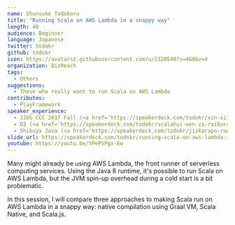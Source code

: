 ```yaml
---
name: Shunsuke Tadokoro
title: "Running Scala on AWS Lambda in a snappy way"
length: 40
audience: Beginner
language: Japanese
twitter: todokr
github: todokr
icon: https://avatars2.githubusercontent.com/u/2328540?s=460&v=4
organization: BizReach
tags:
  - Others
suggestions:
  - Those who really want to run Scala on AWS Lambda
contributes:
  - PlayFramework
speaker_experience:
  - JJUG CCC 2017 Fall (<a href='https://speakerdeck.com/todokr/xin-siihurokuraminkuyan-yu-falsexue-hifang-httpsahawozuo-tutexue-hu-java-scala-clojure'>https://speakerdeck.com/todokr/xin-siihurokuraminkuyan-yu-falsexue-hifang-httpsahawozuo-tutexue-hu-java-scala-clojure</a>)
  - D3 (<a href='https://speakerdeck.com/todokr/scalahui-wen-zi-raiburarini-macronadowodao-ru-sitemita'>https://speakerdeck.com/todokr/scalahui-wen-zi-raiburarini-macronadowodao-ru-sitemita</a>)
  - Shibuya Java (<a href='https://speakerdeck.com/todokr/jiskarapo-ruwen-zi-kodoru-men'>https://speakerdeck.com/todokr/jiskarapo-ruwen-zi-kodoru-men</a>)
slide_url: https://speakerdeck.com/todokr/running-scala-on-aws-lambda-in-a-snappy-way
youtube: https://youtu.be/YPePVPgx-Ew
---
```

Many might already be using AWS Lambda, the front runner of serverless computing services. Using the Java 8 runtime, it's possible to run Scala on AWS Lambda, but the JVM spin-up overhead during a cold start is a bit problematic.

In this session, I will compare three approaches to making Scala run on AWS Lambda in a snappy way: native compilation using Graal VM, Scala Native, and Scala.js.

